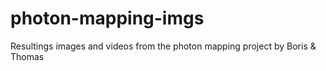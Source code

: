 # photon-mapping-imgs
Resultings images and videos from the photon mapping project by Boris &amp; Thomas
